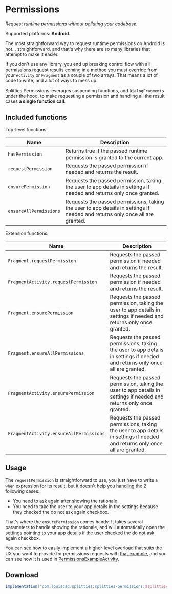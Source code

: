 # Permissions

*Request runtime permissions without polluting your codebase.*

Supported platforms: **Android**.

The most straightforward way to request runtime permissions on Android is not… straightforward, and
that's why there are so many libraries that attempt to make it easier.

If you don't use any library, you end up breaking control flow with all permissions request results
coming in a method you must override from your `Activity` or `Fragment` as a couple of two arrays.
That means a lot of code to write, and a lot of ways to mess up.

Splitties Permissions leverages suspending functions, and `DialogFragment`s under the hood, to
make requesting a permission and handling all the result cases **a single function call**.

## Included functions

Top-level functions:

| **Name** | **Description**
| -------- | ---------------
| `hasPermission` | Returns true if the passed runtime permission is granted to the current app.
| `requestPermission` | Requests the passed permission if needed and returns the result.
| `ensurePermission` | Requests the passed permission, taking the user to app details in settings if needed and returns only once granted.
| `ensureAllPermissions` | Requests the passed permissions, taking the user to app details in settings if needed and returns only once all are granted.

Extension functions:

| **Name** | **Description**
| -------- | ---------------
| `Fragment.requestPermission` | Requests the passed permission if needed and returns the result.
| `FragmentActivity.requestPermission` | Requests the passed permission if needed and returns the result.
| `Fragment.ensurePermission` | Requests the passed permission, taking the user to app details in settings if needed and returns only once granted.
| `Fragment.ensureAllPermissions` | Requests the passed permissions, taking the user to app details in settings if needed and returns only once all are granted.
| `FragmentActivity.ensurePermission` | Requests the passed permission, taking the user to app details in settings if needed and returns only once granted.
| `FragmentActivity.ensureAllPermissions` | Requests the passed permissions, taking the user to app details in settings if needed and returns only once all are granted.

## Usage

The `requestPermission` is straightforward to use, you just have to write a `when` expression for
its result, but it doesn't help you handling the 2 following cases:
- You need to ask again after showing the rationale
- You need to take the user to your app details in the settings because they checked the do not ask again checkbox.

That's where the `ensurePermission` comes handy. It takes several parameters to handle showing the
rationale, and will automatically open the settings pointing to your app details if the user checked
the do not ask again checkbox.

You can see how to easily implement a higher-level overload that suits the UX you want to provide
for permissions requests with [that example](../../samples/android-app/src/androidMain/kotlin/com/example/splitties/extensions/permissions/SampleEnsurePermission.kt),
and you can see how it is used in [PermissionsExampleActivity](../../samples/android-app/src/androidMain/kotlin/com/example/splitties/permissions/PermissionsExampleActivity.kt).

## Download

```groovy
implementation("com.louiscad.splitties:splitties-permissions:$splitties_version")
```
